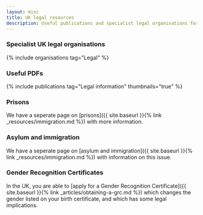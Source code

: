 ```yaml
---
layout: misc
title: UK legal resources
description: Useful publications and specialist legal organisations for trans, nonbinary, and gender non-conforming people
---
```


### Specialist UK legal organisations

{% include organisations tag="Legal" %}

### Useful PDFs

{% include publications tag="Legal information" thumbnails="true" %}

### Prisons

We have a seperate page on [prisons]({{ site.baseurl }}{% link _resources/immigration.md %}) with more information.

### Asylum and immigration

We have a seperate page on [asylum and immigration]({{ site.baseurl }}{% link _resources/immigration.md %}) with information on this issue.

### Gender Recognition Certificates

In the UK, you are able to [apply for a Gender Recognition Certificate]({{ site.baseurl }}{% link _articles/obtaining-a-grc.md %}) which changes the gender listed on your birth certificate, and which has some legal implications.
